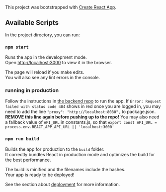This project was bootstrapped with [Create React App](https://github.com/facebook/create-react-app).

## Available Scripts

In the project directory, you can run:

### `npm start`

Runs the app in the development mode.<br>
Open [http://localhost:3000](http://localhost:3000) to view it in the browser.

The page will reload if you make edits.<br>
You will also see any lint errors in the console.

### running in production
Follow the instructions in [the backend repo](https://github.com/CampaignLabSpicy/twitter-followers-api) to run the app.
If `Error: Request failed with status code 404` shows in red once you are logged in, you may need to add the line `"proxy": "http://localhost:8080",` to package.json. **REMOVE this line again before pushing up to the repo!**
You may also need a fallback value of `API_URL` in constants.js, so that 
`export const API_URL = process.env.REACT_APP_API_URL || 'localhost:3000'`

### `npm run build`

Builds the app for production to the `build` folder.<br>
It correctly bundles React in production mode and optimizes the build for the best performance.

The build is minified and the filenames include the hashes.<br>
Your app is ready to be deployed!

See the section about [deployment](https://facebook.github.io/create-react-app/docs/deployment) for more information.

